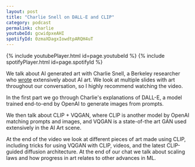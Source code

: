 ```yaml
---
layout: post
title: "Charlie Snell on DALL-E and CLIP"
category: podcast
permalink: charlie
youtubeId: gcwidpxeAHI
spotifyId: 0zmaXDagxIowdtpARQH4uT
---
```


{% include youtubePlayer.html id=page.youtubeId %}
{% include spotifyPlayer.html id=page.spotifyId %}


We talk about AI generated art with Charlie Snell, a Berkeley researcher who [wrote](https://ml.berkeley.edu/blog/) extensively about AI art. We look at multiple slides with art throughout our conversation, so I highly recommend watching the video.

In the first part we go through Charlie's explanations of DALL-E, a model trained end-to-end by OpenAI to generate images from prompts.

We then talk about CLIP + VQGAN, where CLIP is another model by OpenAI matching prompts and images, and VQGAN is a state-of-the art GAN used extensively in the AI Art scene.

At the end of the video we look at different pieces of art made using CLIP, including tricks for using VQGAN with CLIP, videos, and the latest CLIP-guided diffusion architecture. At the end of our chat we talk about scaling laws and how progress in art relates to other advances in ML.